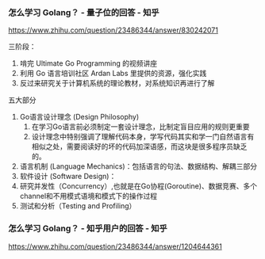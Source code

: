 

### 怎么学习 Golang？ - 量子位的回答 - 知乎

 https://www.zhihu.com/question/23486344/answer/830242071



三阶段：

1. 啃完 Ultimate Go Programming 的视频讲座
2. 利用 Go 语言培训社区 Ardan Labs 里提供的资源，强化实践
3. 反过来研究关于计算机系统的理论教材，对系统知识再进行了解



五大部分

1. Go语言设计理念 (Design Philosophy)
   1. 在学习Go语言前必须制定一套设计理念，比制定盲目应用的规则更重要
   2. 设计理念中特别强调了理解代码本身，学写代码其实和学一门自然语言有相似之处，需要阅读好的坏的代码加深语感，而这块是很多程序员缺乏的。
2. 语言机制  (Language Mechanics)：包括语言的句法、数据结构、解耦三部分
3. 软件设计 (Software Design)：
4. 研究并发性（Concurrency）,也就是在Go协程(Goroutine)、数据竞赛、多个channel和不用模式语境和模式下的操作过程
5. 测试和分析（Testing and Profiling）







### 怎么学习 Golang？ - 知乎用户的回答 - 知乎

 https://www.zhihu.com/question/23486344/answer/1204644361